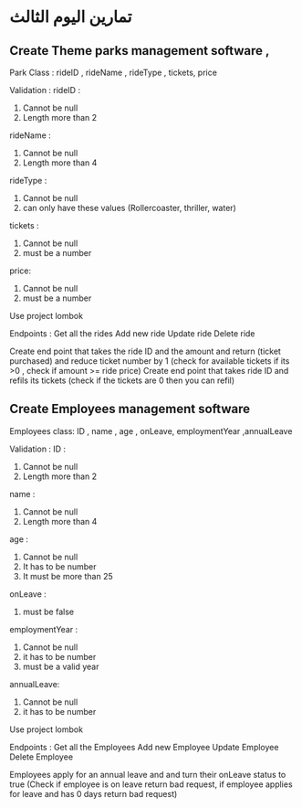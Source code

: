 # تمارين اليوم الثالث



## Create Theme parks management  software   ,

Park Class :
rideID , rideName  , rideType , tickets, price

Validation :
rideID : 

1. Cannot be null 
2. Length more than 2

rideName :

1. Cannot be null
2. Length more than 4

rideType :

1. Cannot be null
2. can only have these values (Rollercoaster, thriller, water)

tickets :

1. Cannot be null
2. must be a number

price:

1. Cannot be null
2. must be a number




Use project lombok 

Endpoints :
Get all the rides
Add new ride
Update ride
Delete ride


Create end point that takes the ride ID and the amount and return (ticket purchased) and reduce ticket number by 1 (check for available tickets if its >0 , check if amount >= ride price)
Create end point that takes ride ID and refils its tickets (check if the tickets are 0 then you can refil)

## Create Employees management software

Employees class:
ID , name  , age , onLeave, employmentYear ,annualLeave

Validation :
ID : 

1. Cannot be null 
2. Length more than 2

name :

1. Cannot be null
2. Length more than 4

age :

1. Cannot be null
2. It has to be number
3. It must be more than 25

onLeave :

1. must be false 

employmentYear :

1. Cannot be null
2. it has to be number
3. must be a valid year

annualLeave:

1. Cannot be null
2. it has to be number




Use project lombok 

Endpoints :
Get all the Employees
Add new Employee
Update Employee
Delete Employee


Employees apply for an annual leave and and turn their onLeave status to true (Check if employee is on leave return bad request,  if employee applies for leave and has 0 days return bad request)


